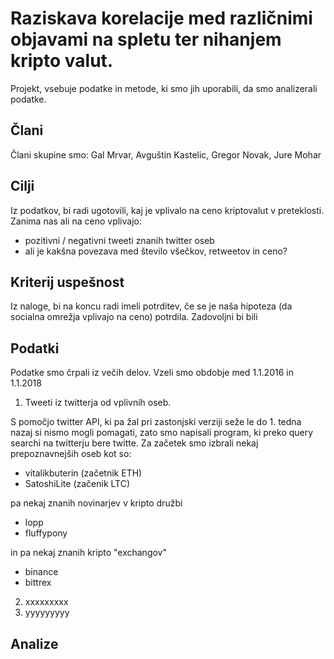 # Raziskava korelacije med različnimi objavami na spletu ter nihanjem kripto valut. 


Projekt, vsebuje podatke in metode, ki smo jih uporabili, da smo analizerali podatke.

## Člani

Člani skupine smo: Gal Mrvar, Avguštin Kastelic, Gregor Novak, Jure Mohar

## Cilji

Iz podatkov, bi radi ugotovili, kaj je vplivalo na ceno kriptovalut v preteklosti.
Zanima nas ali na ceno vplivajo:

* pozitivni / negativni tweeti znanih twitter oseb
* ali je kakšna povezava med število všečkov, retweetov in ceno?

## Kriterij uspešnost

Iz naloge, bi na koncu radi imeli potrditev, če se je naša hipoteza (da socialna omrežja vplivajo na ceno) potrdila. Zadovoljni bi bili

## Podatki

Podatke smo črpali iz večih delov. Vzeli smo obdobje med 1.1.2016 in 1.1.2018

1. Tweeti iz twitterja od vplivnih oseb.

S pomočjo twitter API, ki pa žal pri zastonjski verziji seže le do 1. tedna nazaj si nismo mogli pomagati, zato smo napisali program, ki preko query searchi na twitterju bere twitte. Za začetek smo izbrali nekaj prepoznavnejših oseb kot so:

* vitalikbuterin (začetnik ETH)
* SatoshiLite (začenik LTC)

pa nekaj znanih novinarjev v kripto družbi

* lopp
* fluffypony

in pa nekaj znanih kripto "exchangov"

* binance
* bittrex

2. xxxxxxxxx
3. yyyyyyyyy

## Analize
